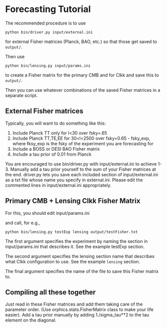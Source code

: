 # Forecasting Tutorial

The recommended procedure is to use

```
python bin/driver.py input/external.ini
```

for external Fisher matrices (Planck, BAO, etc.) so that those get saved to `output/`.

Then use

```
python bin/lensing.py input/params.ini
```

to create a Fisher matrix for the primary CMB and for Clkk and save this to `output/`.

Then you can use whatever combinations of the saved Fisher matrices in a separate script.

## External Fisher matrices

Typically, you will want to do something like this:

1. Include Planck TT only for l<30 over fsky=.65
2. Include Planck TT,TE,EE for 30<l<2500 over fsky=0.65 - fsky_exp, where fksy_exp is the fsky of the experiment you are forecasting for
3. Include a BOSS or DESI BAO Fisher matrix
4. Include a tau prior of 0.01 from Planck

You are encouraged to use bin/driver.py with input/external.ini to achieve 1-3. Manually add a tau prior yourself to the sum of your Fisher matrices at the end. driver.py lets you save each included section of input/external.ini as a txt file whose name you specify in external.ini. Please edit the commented lines in input/external.ini appropriately.


## Primary CMB + Lensing Clkk Fisher Matrix

For this, you should edit input/params.ini

and call, for e.g.,

```
python bin/lensing.py testExp lensing output/testFisher.txt
```

The first argument specifies the experiment by naming the section in input/params.ini that describes it. See the example testExp section.

The second argument specifies the lensing section name that describes what Clkk configuration to use. See the example `lensing` section.

The final argument specifies the name of the file to save this Fisher matrix to.

## Compiling all these together

Just read in these Fisher matrices and add them taking care of the parameter order. (Use orphics.stats.FisherMatrix class to make your life easier). Add a tau prior manually by adding 1./sigma_tau**2 to the tau element on the diagonal.


